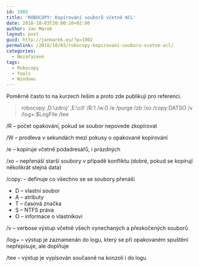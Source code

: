```yaml
---
id: 1902
title: 'ROBOCOPY: Kopírování souborů včetně ACL'
date: 2018-10-03T20:00:10+02:00
author: Jan Marek
layout: post
guid: http://janmarek.eu/?p=1902
permalink: /2018/10/03/robocopy-kopirovani-souboru-vcetne-acl/
categories:
  - Nezařazené
tags:
  - Robocopy
  - Tools
  - Windows
---
```


Poměrně často to na kurzech řeším a proto zde publikuji pro referenci.

<blockquote class="wp-block-quote">
  <p>
    robocopy &#8218;D:\zdroj&#8216; &#8218;E:\cíl&#8216; /R:1 /w:0 /e /purge /zb /xo /copy:DATSO /v /log+:$LogFile /tee
  </p>
</blockquote>

/R – počet opakování, pokud se soubor nepovede zkopírovat

/W – prodleva v sekundách mezi pokusy o opakované kopírování

/e – kopíruje včetně podadresářů, i prázdných

/xo &#8211; nepřenáší starší soubory v případě konfliktu (dobré, pokud se kopírují několikrát stejná data)

/copy: &#8211; definuje co všechno se se soubory přenáší

  * D – vlastní soubor
  * A – atributy
  * T – časová značka
  * S – NTFS práva
  * O – informace o vlastníkovi

/v – verbose výstup včetně všech vynechaných a přeskočených souborů

/log+ &#8211; výstup je zaznamenán do logu, který se při opakovaném spuštění nepřepisuje, ale doplňuje

/tee – výstup je vypisován současně na konzoli i do logu

